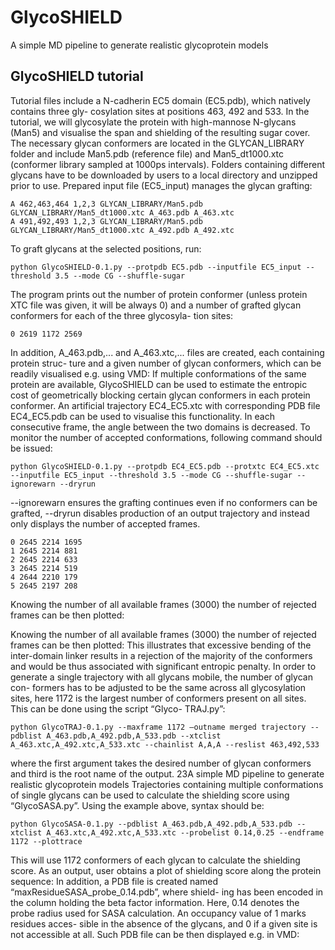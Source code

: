 # GlycoSHIELD
A simple MD pipeline to generate realistic glycoprotein models

## GlycoSHIELD tutorial
Tutorial files include a N-cadherin EC5 domain (EC5.pdb), which natively contains three gly-
cosylation sites at positions 463, 492 and 533. In the tutorial, we will glycosylate the protein
with high-mannose N-glycans (Man5) and visualise the span and shielding of the resulting
sugar cover. The necessary glycan conformers are located in the GLYCAN_LIBRARY folder
and include Man5.pdb (reference file) and Man5_dt1000.xtc (conformer library sampled at
1000ps intervals). Folders containing different glycans have to be downloaded by users to a
local directory and unzipped prior to use.
Prepared input file (EC5_input) manages the glycan grafting:
```
A 462,463,464 1,2,3 GLYCAN_LIBRARY/Man5.pdb GLYCAN_LIBRARY/Man5_dt1000.xtc A_463.pdb A_463.xtc
A 491,492,493 1,2,3 GLYCAN_LIBRARY/Man5.pdb GLYCAN_LIBRARY/Man5_dt1000.xtc A_492.pdb A_492.xtc
```
To graft glycans at the selected positions, run:
```
python GlycoSHIELD-0.1.py --protpdb EC5.pdb --inputfile EC5_input --threshold 3.5 --mode CG --shuffle-sugar
```
The program prints out the number of protein conformer (unless protein XTC file was given, it
will be always 0) and a number of grafted glycan conformers for each of the three glycosyla-
tion sites:
```
0 2619 1172 2569
```
In addition, A_463.pdb,... and A_463.xtc,... files are created, each containing protein struc-
ture and a given number of glycan conformers, which can be readily visualised e.g. using
VMD:
If multiple conformations of the same protein are available, GlycoSHIELD can be used to
estimate the entropic cost of geometrically blocking certain glycan conformers in each protein
conformer. An artificial trajectory EC4_EC5.xtc with corresponding PDB file EC4_EC5.pdb
can be used to visualise this functionality. In each consecutive frame, the angle between the
two domains is decreased. To monitor the number of accepted conformations, following
command should be issued:
```
python GlycoSHIELD-0.1.py --protpdb EC4_EC5.pdb --protxtc EC4_EC5.xtc --inputfile EC5_input --threshold 3.5 --mode CG --shuffle-sugar --ignorewarn --dryrun 
```
--ignorewarn ensures the grafting continues even if no conformers can be grafted, --dryrun
disables production of an output trajectory and instead only displays the number of accepted
frames.
```
0 2645 2214 1695 
1 2645 2214 881 
2 2645 2214 633 
3 2645 2214 519 
4 2644 2210 179 
5 2645 2197 208
```
Knowing the number of all available frames (3000) the number of rejected frames can be
then plotted:

Knowing the number of all available frames (3000) the number of rejected frames can be
then plotted:
This illustrates that excessive bending of the inter-domain linker results in a rejection of the
majority of the conformers and would be thus associated with significant entropic penalty.
In order to generate a single trajectory with all glycans mobile, the number of glycan con-
formers has to be adjusted to be the same across all glycosylation sites, here 1172 is the
largest number of conformers present on all sites. This can be done using the script “Glyco-
TRAJ.py”:
```
python GlycoTRAJ-0.1.py --maxframe 1172 –outname merged trajectory --pdblist A_463.pdb,A_492.pdb,A_533.pdb --xtclist A_463.xtc,A_492.xtc,A_533.xtc --chainlist A,A,A --reslist 463,492,533
```
where the first argument takes the desired number of glycan conformers and third is the root
name of the output.
23A simple MD pipeline to generate realistic glycoprotein models
Trajectories containing multiple conformations of single glycans can be used to calculate the
shielding score using “GlycoSASA.py”. Using the example above, syntax should be:
```
python GlycoSASA-0.1.py --pdblist A_463.pdb,A_492.pdb,A_533.pdb --xtclist A_463.xtc,A_492.xtc,A_533.xtc --probelist 0.14,0.25 --endframe 1172 --plottrace
```
This will use 1172 conformers of each glycan to calculate the shielding score. As an output,
user obtains a plot of shielding score along the protein sequence:
In addition, a PDB file is created named “maxResidueSASA_probe_0.14.pdb”, where shield-
ing has been encoded in the column holding the beta factor information. Here, 0.14 denotes
the probe radius used for SASA calculation. An occupancy value of 1 marks residues acces-
sible in the absence of the glycans, and 0 if a given site is not accessible at all. Such PDB file
can be then displayed e.g. in VMD:
